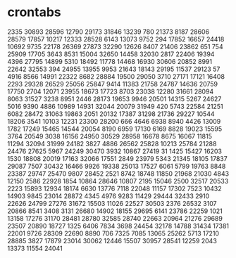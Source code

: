 # crontabs
2335
30893
28596
12790
29173
31846
13239
780
21373
8187
28606
28579
17857
10217
12333
28528
6143
13073
9752
294
17852
16657
24418
10692
9735
22178
26369
27873
32290
12626
8407
21406
23862
651
754
25909
17705
3643
8531
15004
32650
14458
32030
2817
22406
19394
4396
27795
14899
5310
18492
11778
14468
16930
30606
20852
8991
22642
32553
394
24955
13955
9953
21643
18143
29195
11537
29123
57
4916
8566
14991
22322
8682
28884
19500
29050
3710
27171
17121
16408
2293
29328
26529
25056
25847
9414
11383
21758
24787
14636
20759
17750
2704
12071
23955
18673
17723
8703
23038
12280
31661
28094
8063
31527
3238
8951
2446
28173
19653
9946
20501
14315
5267
24627
5016
9390
4886
10989
14931
32044
20079
31949
420
5743
22584
21251
6082
28472
31063
19863
2051
20132
17387
31298
21736
29227
10544
18206
3541
10103
12231
23300
28200
666
4646
6938
8940
4426
13009
1782
17249
15465
14544
20054
8190
6959
17130
6169
8828
19023
15595
3764
20549
3038
16156
24950
30529
28958
16678
8675
16067
11815
11294
32094
31999
24182
3827
4886
26562
25828
10213
25784
21288
24476
27625
5967
24249
30470
3932
10867
27419
31
1425
15427
16203
1530
18808
20019
17163
32066
17551
2849
23979
5343
21345
18105
17837
29087
7507
30432
16466
9926
19338
25013
17527
6061
5799
19763
8848
23387
29747
25470
9807
28452
2521
8742
18748
11850
21968
21030
4843
12150
2586
22928
1854
10864
28646
10807
2195
15046
2500
32517
20533
2223
15893
12934
18174
6630
13776
7118
22048
11157
17302
7523
10432
14903
9845
23014
28872
4345
4976
9283
11429
29444
32433
2910
22626
24799
27276
31672
15503
11026
22527
30503
2376
26532
3107
20866
8541
3408
3131
26680
14902
18155
29695
6141
23786
22259
1021
13158
17276
31170
28481
28780
32585
28740
22663
20964
21276
29689
23507
20890
18727
1325
6406
7834
3698
24454
32178
14788
31434
17381
22001
9726
28309
22690
8890
706
7325
7085
13065
25262
5713
17210
28885
3827
17879
23014
30062
12446
15507
30957
28541
12259
2043
13373
11554
24041
